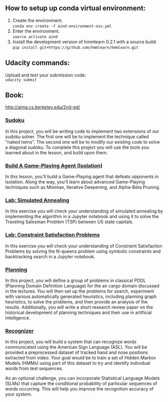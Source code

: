 ## How to setup up conda virtual environment:

1. Create the environment.  
```conda env create -f aind-environment-osx.yml```
2. Enter the environment.  
```source activate aind```
3. Install the development version of hmmlearn 0.2.1 with a source build:  
```pip install git+https://github.com/hmmlearn/hmmlearn.git```

## Udacity commands:

Upload and test your submission code:  
```udacity submit```

## Book:
http://aima.cs.berkeley.edu/2nd-ed/


### [Sudoku](/sudoku)

In this project, you will be writing code to implement two extensions of our sudoku solver. The first one will be to implement the technique called "naked twins". The second one will be to modify our existing code to solve a diagonal sudoku. To complete this project you will use the tools you learned about in the lesson, and build upon them.

### [Build A Game-Playing Agent (Isolation)](/isolation)

In this lesson, you'll build a Game-Playing agent that defeats opponents in Isolation. Along the way, you'll learn about advanced Game-Playing techniques such as Minimax, Iterative Deepening, and Alpha-Beta Pruning.

### [Lab: Simulated Annealing](/simulated-annealing)

In this exercise you will check your understanding of simulated annealing by implementing the algorithm in a Jupyter notebook and using it to solve the Traveling Salesman Problem (TSP) between US state capitals.

### [Lab: Constraint Satisfaction Problems](/constraint-satisfaction)

In this exercise you will check your understanding of Constraint Satisfaction Problems by solving the N-queens problem using symbolic constraints and backtracking search in a Jupyter notebook.

### [Planning](/planning)

In this project, you will define a group of problems in classical PDDL (Planning Domain Definition Language) for the air cargo domain discussed in the lectures. You will then set up the problems for search, experiment with various automatically generated heuristics, including planning graph heuristics, to solve the problems, and then provide an analysis of the results. Additionally, you will write a short research review paper on the historical development of planning techniques and their use in artificial intelligence.

### [Recognizer](/recognizer)

In this project, you will build a system that can recognize words communicated using the American Sign Language (ASL). You will be provided a preprocessed dataset of tracked hand and nose positions extracted from video. Your goal would be to train a set of Hidden Markov Models (HMMs) using part of this dataset to try and identify individual words from test sequences.

As an optional challenge, you can incorporate Statistical Language Models (SLMs) that capture the conditional probability of particular sequences of words occurring. This will help you improve the recognition accuracy of your system.

